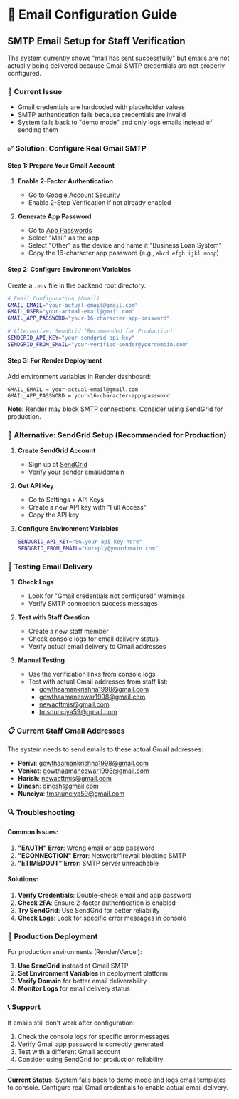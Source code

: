 # 📧 Email Configuration Guide

## SMTP Email Setup for Staff Verification

The system currently shows "mail has sent successfully" but emails are not actually being delivered because Gmail SMTP credentials are not properly configured.

### 🚨 Current Issue
- Gmail credentials are hardcoded with placeholder values
- SMTP authentication fails because credentials are invalid
- System falls back to "demo mode" and only logs emails instead of sending them

### ✅ Solution: Configure Real Gmail SMTP

#### Step 1: Prepare Your Gmail Account
1. **Enable 2-Factor Authentication**
   - Go to [Google Account Security](https://myaccount.google.com/security)
   - Enable 2-Step Verification if not already enabled

2. **Generate App Password**
   - Go to [App Passwords](https://myaccount.google.com/apppasswords)
   - Select "Mail" as the app
   - Select "Other" as the device and name it "Business Loan System"
   - Copy the 16-character app password (e.g., `abcd efgh ijkl mnop`)

#### Step 2: Configure Environment Variables

Create a `.env` file in the backend root directory:

```bash
# Email Configuration (Gmail)
GMAIL_EMAIL="your-actual-email@gmail.com"
GMAIL_USER="your-actual-email@gmail.com"
GMAIL_APP_PASSWORD="your-16-character-app-password"

# Alternative: SendGrid (Recommended for Production)
SENDGRID_API_KEY="your-sendgrid-api-key"
SENDGRID_FROM_EMAIL="your-verified-sender@yourdomain.com"
```

#### Step 3: For Render Deployment

Add environment variables in Render dashboard:
```
GMAIL_EMAIL = your-actual-email@gmail.com
GMAIL_APP_PASSWORD = your-16-character-app-password
```

**Note:** Render may block SMTP connections. Consider using SendGrid for production.

### 🔧 Alternative: SendGrid Setup (Recommended for Production)

1. **Create SendGrid Account**
   - Sign up at [SendGrid](https://sendgrid.com/)
   - Verify your sender email/domain

2. **Get API Key**
   - Go to Settings > API Keys
   - Create a new API key with "Full Access"
   - Copy the API key

3. **Configure Environment Variables**
   ```bash
   SENDGRID_API_KEY="SG.your-api-key-here"
   SENDGRID_FROM_EMAIL="noreply@yourdomain.com"
   ```

### 🧪 Testing Email Delivery

1. **Check Logs**
   - Look for "Gmail credentials not configured" warnings
   - Verify SMTP connection success messages

2. **Test with Staff Creation**
   - Create a new staff member
   - Check console logs for email delivery status
   - Verify actual email delivery to Gmail addresses

3. **Manual Testing**
   - Use the verification links from console logs
   - Test with actual Gmail addresses from staff list:
     - gowthaamankrishna1998@gmail.com
     - gowthaamaneswar1998@gmail.com
     - newacttmis@gmail.com
     - tmsnunciya59@gmail.com

### 📋 Current Staff Gmail Addresses

The system needs to send emails to these actual Gmail addresses:
- **Perivi**: gowthaamankrishna1998@gmail.com
- **Venkat**: gowthaamaneswar1998@gmail.com  
- **Harish**: newacttmis@gmail.com
- **Dinesh**: dinesh@gmail.com
- **Nunciya**: tmsnunciya59@gmail.com

### 🔍 Troubleshooting

#### Common Issues:
1. **"EAUTH" Error**: Wrong email or app password
2. **"ECONNECTION" Error**: Network/firewall blocking SMTP
3. **"ETIMEDOUT" Error**: SMTP server unreachable

#### Solutions:
1. **Verify Credentials**: Double-check email and app password
2. **Check 2FA**: Ensure 2-factor authentication is enabled
3. **Try SendGrid**: Use SendGrid for better reliability
4. **Check Logs**: Look for specific error messages in console

### 🚀 Production Deployment

For production environments (Render/Vercel):
1. **Use SendGrid** instead of Gmail SMTP
2. **Set Environment Variables** in deployment platform
3. **Verify Domain** for better email deliverability
4. **Monitor Logs** for email delivery status

### 📞 Support

If emails still don't work after configuration:
1. Check the console logs for specific error messages
2. Verify Gmail app password is correctly generated
3. Test with a different Gmail account
4. Consider using SendGrid for production reliability

---

**Current Status**: System falls back to demo mode and logs email templates to console. Configure real Gmail credentials to enable actual email delivery.
